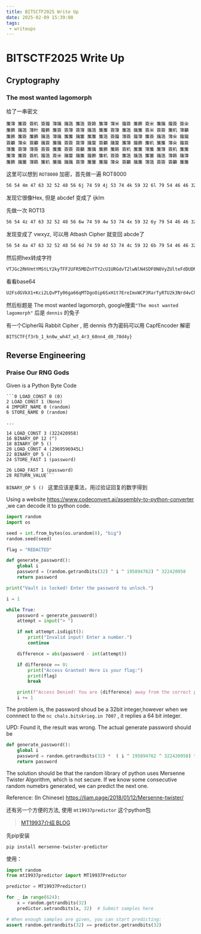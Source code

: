 ```yaml
---
title: BITSCTF2025 Write Up
date: 2025-02-09 15:39:08
tags:
 - writeups
---
```


# BITSCTF2025 Write Up

## Cryptography

### The most wanted lagomorph

给了一串密文

``` text
簾簿 簾簽 簽籶 簽籀 簿簼 簼簻 簾簻 簽籁 簾簿 簿米 籀簽 簾籂 簽米 簾簼 籀簽 簽籴 簾籂 簼簻 簿籵 籀籂 簾簽 簽簿 簽簿 簼簻 簾簾 簽簿 簾簻 簼簾 簽米 簽簽 簾籶 簿籲 簾籂 簾簽 簾籂 簼簻 簿簼 簾簾 簼簺 簾簾 簾簻 簽籀 簿簽 籀簿 簾簽 簼簻 簿籴 籀籀 簽籲 簿籴 簽籲 簼簽 簾簼 簽簽 簽簿 簼簹 簽籲 簼簹 簾簿 籀籂 簾籶 簾簾 簿籴 籀簽 簿簾 簽簿 簿簽 簽簽 簾簾 簽簽 簽籲 簾簼 簾籂 簾籁 簽籶 簾簾 簿簾 簾簿 簽籶 簾簾 簾簿 簾簽 簽籶 籀簻 簽米 簼簹 簼簾 籀籂 簾籶 簽簽 簾簻 簼簻 簾簺 簼簻 簿籁 簼簿 簾籂 簼簺 簿籁 簾籶 簾簼 簼簼 簽簿 簾簺 簾籀 簿籴 簽籲 簼簾 簿簻 簽簽 簽籲 簾簾
```

这里可以想到  `ROT8000`  加密，首先做一遍 ROT8000

``` txt
56 54 4m 47 63 32 52 48 56 6j 74 59 4j 53 74 4k 59 32 6l 79 54 46 46 32 55 46 52 35 4j 44 5m 6i 59 54 59 32 63 55 31 55 52 47 64 76 54 32 6k 77 4i 6k 4i 34 53 44 46 30 4i 30 56 79 5m 55 6k 74 65 46 64 44 55 44 4i 53 59 58 4m 55 65 56 4m 55 56 54 4m 72 4j 30 35 79 5m 44 52 32 51 32 68 36 59 31 68 5m 53 33 46 51 57 6k 4i 35 62 44 4i 55
```

发现它很像Hex, 但是 abcdef 变成了 ijklm

先做一次 ROT13

``` txt
56 54 4z 47 63 32 52 48 56 6w 74 59 4w 53 74 4x 59 32 6y 79 54 46 46 32 55 46 52 35 4w 44 5z 6v 59 54 59 32 63 55 31 55 52 47 64 76 54 32 6x 77 4v 6x 4v 34 53 44 46 30 4v 30 56 79 5z 55 6x 74 65 46 64 44 55 44 4v 53 59 58 4z 55 65 56 4z 55 56 54 4z 72 4w 30 35 79 5z 44 52 32 51 32 68 36 59 31 68 5z 53 33 46 51 57 6x 4v 35 62 44 4v 55
```

发现变成了 vwxyz, 可以用 Atbash Cipher 就变回 abcde了

``` txt
56 54 4a 47 63 32 52 48 56 6d 74 59 4d 53 74 4c 59 32 6b 79 54 46 46 32 55 46 52 35 4d 44 5a 6e 59 54 59 32 63 55 31 55 52 47 64 76 54 32 6c 77 4e 6c 4e 34 53 44 46 30 4e 30 56 79 5a 55 6c 74 65 46 64 44 55 44 4e 53 59 58 4a 55 65 56 4a 55 56 54 4a 72 4d 30 35 79 5a 44 52 32 51 32 68 36 59 31 68 5a 53 33 46 51 57 6c 4e 35 62 44 4e 55
```

然后把hex转成字符

``` txt
VTJGc2RHVmtYMStLY2kyTFF2UFR5MDZnYTY2cU1URGdvT2lwNlN4SDF0N0VyZUlteFdDUDNSYXJUeVJUVTJrM05yZDR2Q2h6Y1hZS3FQWlN5bDNU
```

看看base64

``` txt
U2FsdGVkX1+Kci2LQvPTy06ga66qMTDgoOip6SxH1t7EreImxWCP3RarTyRTU2k3Nrd4vChzcXYKqPZSyl3T
```

然后标题是 The most wanted lagomorph, google搜索`"The most wanted lagomorph"`  后是 `dennis` 的兔子

有一个Cipher叫 Rabbit Cipher , 把 dennis 作为密码可以用 CapfEncoder 解密

``` txt
BITSCTF{f3rb_1_kn0w_wh47_w3_4r3_60nn4_d0_70d4y}
```

## Reverse Engineering

### Praise Our RNG Gods

Given is a Python Byte Code
```
```0 LOAD_CONST 0 (0)
2 LOAD_CONST 1 (None)
4 IMPORT_NAME 0 (random)
6 STORE_NAME 0 (random)

...

14 LOAD_CONST 3 (322420958)
16 BINARY_OP 12 (^)
18 BINARY_OP 5 () 
20 LOAD_CONST 4 (2969596945L)
22 BINARY_OP 5 ()
24 STORE_FAST 1 (password)

26 LOAD_FAST 1 (password)
28 RETURN_VALUE```

```

`BINARY_OP 5 () ` 这里应该是乘法，用过验证回复的数字得到

Using a website https://www.codeconvert.ai/assembly-to-python-converter
,we can decode it to python code.

``` python
import random
import os

seed = int.from_bytes(os.urandom(8), "big")
random.seed(seed)

flag = "REDACTED"

def generate_password():
    global i
    password = (random.getrandbits(32) ^ i ^ 195894762) ^ 322420958
    return password

print("Vault is locked! Enter the password to unlock.")

i = 1

while True:
    password = generate_password()
    attempt = input("> ")

    if not attempt.isdigit():
        print("Invalid input! Enter a number.")
        continue

    difference = abs(password - int(attempt))

    if difference == 0:
        print("Access Granted! Here is your flag:")
        print(flag)
        break

    print(f"Access Denied! You are {difference} away from the correct password. Try again!")
    i += 1

```

The problem is, the password shoud be a 32bit integer,however when we connnect to the `nc chals.bitskrieg.in 7007` , it replies a 64 bit integer.

UPD: Found it, the result was wrong. The actual generate password should be

``` python
def generate_password():
    global i
    password = random.getrandbits(32) *  ( i ^ 195894762 ^ 322420958) * 2969596945
    return password
```

The solution should be that the random library of python
uses Mersenne Twister Algorithm, which is not secure.
If we know some consecutive random numebrs generated,
we can predict the next one.

Reference: (In Chinese) https://liam.page/2018/01/12/Mersenne-twister/

还有另一个方便的方法, 使用 `mt19937predictor` 这个python包

> [MT19937介绍 BLOG](https://book.jorianwoltjer.com/cryptography/pseudo-random-number-generators-prng#python-import-random-mersenne-twister)

先pip安装

``` shell
pip install mersenne-twister-predictor
```

使用：

``` python
import random
from mt19937predictor import MT19937Predictor

predictor = MT19937Predictor()

for _ in range(624):
    x = random.getrandbits(32)
    predictor.setrandbits(x, 32)  # Submit samples here

# When enough samples are given, you can start predicting:
assert random.getrandbits(32) == predictor.getrandbits(32)
```

